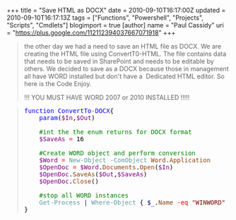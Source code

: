 +++
title = "Save HTML as DOCX"
date = 2010-09-10T16:17:00Z
updated = 2010-09-10T16:17:13Z
tags = ["Functions", "Powershell", "Projects", "Scripts", "Cmdlets"]
blogimport = true 
[author]
	name = "Paul Cassidy"
	uri = "https://plus.google.com/112112394037667071918"
+++

<blockquote>   <p>the other day we had a need to save an HTML file as DOCX. We are creating the HTML file using ConvertT0-HTML. The file contains data that needs to be saved in SharePoint and needs to be editable by others. We decided to save as a DOCX because those in management all have WORD installed but don't have a&#160; Dedicated HTML editor. So here is the Code Enjoy.</p>    <p>!!! YOU MUST HAVE WORD 2007 or 2010 INSTALLED !!!!!</p> </blockquote>  <blockquote>   <pre><span style="color: #0000ff">function</span><span style="color: #000000"> </span><span style="color: #0000ff">ConvertTo</span><span style="color: #ff0000">-</span><span style="color: #0000ff">DOCX</span><span style="color: #000000">{<br />    </span><span style="color: #0000ff">param</span><span style="color: #000000">(</span><span style="color: #800080">$In</span><span style="color: #000000">,</span><span style="color: #800080">$Out</span><span style="color: #000000">)<br />    <br />    </span><span style="color: #008000">#int the the enum returns for DOCX format<br /></span><span style="color: #000000">    </span><span style="color: #800080">$SaveAs</span><span style="color: #000000"> </span><span style="color: #ff0000">=</span><span style="color: #000000"> </span><span style="color: #000000">16</span><span style="color: #000000"><br />    <br />    </span><span style="color: #008000">#Create WORD object and perform conversion<br /></span><span style="color: #000000">    </span><span style="color: #800080">$Word</span><span style="color: #000000"> </span><span style="color: #ff0000">=</span><span style="color: #000000"> </span><span style="color: #5f9ea0">New-Object</span><span style="color: #000000"> </span><span style="color: #5f9ea0">-ComObject</span><span style="color: #000000"> </span><span style="color: #8b4513">Word.Application</span><span style="color: #000000"><br />    </span><span style="color: #800080">$OpenDoc</span><span style="color: #000000"> </span><span style="color: #ff0000">=</span><span style="color: #000000"> </span><span style="color: #800080">$Word</span><span style="color: #000000">.</span><span style="color: #8b4513">Documents</span><span style="color: #000000">.</span><span style="color: #8b4513">Open</span><span style="color: #000000">(</span><span style="color: #800080">$In</span><span style="color: #000000">)<br />    </span><span style="color: #800080">$OpenDoc</span><span style="color: #000000">.</span><span style="color: #8b4513">SaveAs</span><span style="color: #000000">(</span><span style="color: #800080">$Out</span><span style="color: #000000">,</span><span style="color: #800080">$SaveAs</span><span style="color: #000000">)<br />    </span><span style="color: #800080">$OpenDoc</span><span style="color: #000000">.</span><span style="color: #8b4513">Close</span><span style="color: #000000">()<br /><br />    </span><span style="color: #008000">#stop all WORD instances<br /></span><span style="color: #000000">    </span><span style="color: #5f9ea0">Get-Process</span><span style="color: #000000"> </span><span style="color: #0000ff">|</span><span style="color: #000000"> </span><span style="color: #5f9ea0">Where-Object</span><span style="color: #000000"> { </span><span style="color: #000080">$_</span><span style="color: #000000">.</span><span style="color: #8b4513">Name</span><span style="color: #000000"> </span><span style="color: #ff0000">-eq</span><span style="color: #000000"> </span><span style="color: #800000">&quot;WINWORD&quot;</span><span style="color: #000000"> } </span><span style="color: #0000ff">|</span><span style="color: #000000"> </span><span style="color: #5f9ea0">Stop-Process</span><span style="color: #000000"> </span><span style="color: #5f9ea0">-Force</span><span style="color: #000000"><br />}</span></pre></blockquote>  
